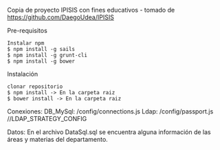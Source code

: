 Copia de proyecto IPISIS con fines educativos - tomado de https://github.com/DaegoUdea/IPISIS

Pre-requisitos

    Instalar npm
    $ npm install -g sails
    $ npm install -g grunt-cli
    $ npm install -g bower

Instalación

    clonar repositorio
    $ npm install -> En la carpeta raiz
    $ bower install -> En la carpeta raiz

Conexiones:
  DB_MySql: /config/connections.js
  Ldap: /config/passport.js //LDAP_STRATEGY_CONFIG
  
Datos:
  En el archivo DataSql.sql se encuentra alguna información de las áreas y materias del departamento.
